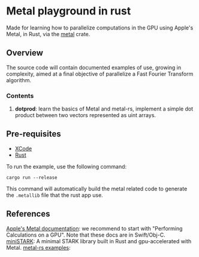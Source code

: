 # Metal playground in rust
Made for learning how to parallelize computations in the GPU using Apple's Metal, in Rust, via the [metal](https://crates.io/crates/metal) crate.

## Overview
The source code will contain documented examples of use, growing in complexity, aimed at a final objective of parallelize a Fast Fourier Transform algorithm.

### Contents
1. **dotprod**: learn the basics of Metal and metal-rs, implement a simple dot product between two vectors represented as uint arrays.

## Pre-requisites

- [XCode](https://www.freecodecamp.org/news/how-to-download-and-install-xcode/)
- [Rust](https://www.rust-lang.org/es/tools/install)

To run the example, use the following command: 

`cargo run --release`

This command will automatically build the metal related code to generate the `.metallib` file that the rust app use.

## References
[Apple's Metal documentation](https://developer.apple.com/documentation/metal): we recommend to start with "Performing Calculations on a GPU". Note that these docs are in Swift/Obj-C.
[miniSTARK](https://github.com/andrewmilson/ministark): A minimal STARK library built in Rust and gpu-accelerated with Metal.
[metal-rs examples](https://github.com/gfx-rs/metal-rs): 
